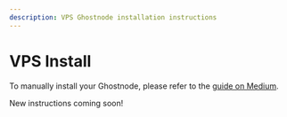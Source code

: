 ```yaml
---
description: VPS Ghostnode installation instructions
---
```


# VPS Install

To manually install your Ghostnode, please refer to the [guide on Medium](https://medium.com/@nixplatform/ghostnode-setup-guide-d2b7616fbba3).

New instructions coming soon!

